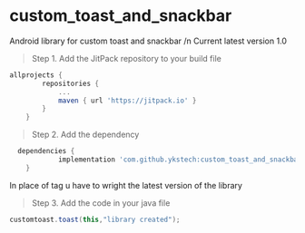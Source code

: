 # custom_toast_and_snackbar
Android library for custom toast and snackbar /n
Current latest version 1.0
> Step 1. Add the JitPack repository to your build file
```gradle
allprojects {
		repositories {
			...
			maven { url 'https://jitpack.io' }
		}
	}
  ```
> Step 2. Add the dependency
```gradle
  dependencies {
	        implementation 'com.github.ykstech:custom_toast_and_snackbar:Tag'
	}
  ```
  In place of tag u have to wright the latest version of the library 
  
  > Step 3. Add the code in your java file
  ```java
  customtoast.toast(this,"library created");
  ```
  
